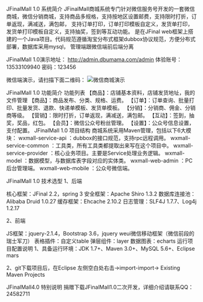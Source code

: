 JFinalMall 1.0 系统简介
JFinalMall商城系统专门针对微信服务号开发的一套微信商城，微信分销商城，支持商品多规格，支持按地区设置邮费，支持限时打折，订单返现，满减送，满包邮，
支持订单打印，订单打印模板自定义，发货单打印，发货单打印模板自定义，支持抽奖，签到等互动功能。
是在JFinal web框架上搭建的一个Java项目。代码规范遵循淘宝分布式框架dubbox协议规范，方便分布式部署，数据库采用mysql，
管理端跟微信端前后端分离

JFinalMall 1.0演示地址：
http://admin.dbumama.com/admin
体验账号：13533109940
密码：123456

微信端演示，请扫描下面二维码：
![微信商城演示](http://git.oschina.net/uploads/images/2017/0315/115304_3ffab174_471938.jpeg "微商城")

JFinalMall 1.0 功能简介
功能列表
【商品】：店铺基本资料，店铺发货地址，我的文件管理
【商品】：商品发布、分类、规格、运费。
【订单】：订单查询、批量打印、批量发货、退款、快递单模板、发货单模板。
【分销】：分销商、佣金、分销商等级。
【营销】：限时打折，订单返现，满减送，满包邮。
【互动】：签到，抽奖，奖品，红包。
【会员】：微信公众号粉丝管理。
【设置】：公众号信息设置，支付配置。
JFinalMall 1.0 项目结构
商城系统采用Maven管理，包括以下6大模块：
wxmall-service-api ：dubbox的接口规范，支持rpc远程调用。
wxmall-service-common ：工具类，所有工具类都提取出来写在这个项目中。
wxmall-service-provider ：核心业务项目。主要是Service处理业务逻辑。
wxmall-model ：数据模型，与数据库表字段对应的实体类。
wxmall-web-admin ：PC后台管理端。
wxmall-web-mobile ：公众号微信端。

JFinalMall 1.0 技术选型
1、后端

核心框架：JFinal 2.2，spring 3
安全框架：Apache Shiro 1.3.2
数据库连接池：Alibaba Druid 1.0.27
缓存框架：Ehcache 2.10.2
日志管理：SLF4J 1.7.7、Log4j 1.2.17

2、前端

JS框架：jquery-2.1.4，Bootstrap 3.6，jquery weui微信移动框架（微信前段的瑞士军刀）
表格插件：自定义table
弹层组件：layer
数据图表：echarts
运行项目配置说明
1、具备运行环境：JDK 1.7+、Maven 3.0+、MySQL 5.6+、Eclipse mars 

2、git下载项目后，在Eclipse 左侧空白处右击->import-import-> Existing Maven Projects


JFinalMall4.0 特别说明
捐赠下载JFinalMall1.0二次开发，详细介绍请联系QQ：24582711